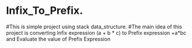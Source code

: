 # Infix_To_Prefix.
#This is simple project using stack data_structure.
#The main idea of this project is converting Infix expression (a + b * c) to Prefix expression +a*bc and Evaluate the value of Prefix Expression 
